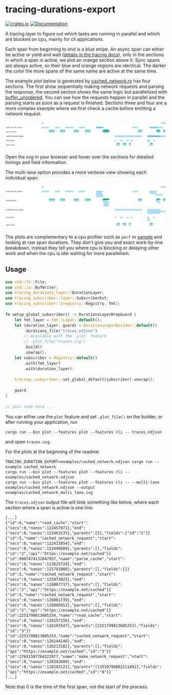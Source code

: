# tracing-durations-export

[![crates.io](https://img.shields.io/crates/v/tracing-durations-export.svg?logo=rust)](https://crates.io/crates/tracing-durations-export)
[![Documentation](https://docs.rs/tracing-durations-export/badge.svg)](https://docs.rs/tracing-durations-export)

A tracing layer to figure out which tasks are running in parallel and which are blocked on cpu, mainly for cli applications.

Each span from beginning to end is a blue stripe. An async span can either be active or yield and wait ([details in the tracing docs](https://docs.rs/tracing/latest/tracing/struct.Span.html#in-asynchronous-code)), only in the sections in which a span is active, we plot an orange section above it. Sync spans are always active, so their blue and orange regions are identical. The darker the color the more spans of the same name are active at the same time.

The example plot below is generated by [cached_network.rs](examples/cached_network.rs) has four sections. The first show sequentially making network requests and parsing the response, the second section shows the same logic but parallelized with [buffer_unordered](https://docs.rs/futures/latest/futures/stream/trait.StreamExt.html#method.buffer_unordered). You can see how the requests happen in parallel and the parsing starts as soon as a request is finished. Sections three and four are a more complex example where we first check a cache before emitting a network request.

![Example plot](examples/cached_network.svg)

Open the svg in your browser and hover over the sections for detailed timings and field information.

The multi-lane option provides a more verbose view showing each individual span: 

![Example plot, multi lane](examples/cached_network_multi_lane.svg)


The plots are complementary to a cpu profiler such as `perf` or [sample](https://github.com/mstange/samply) and looking at raw span durations. They don't give you and exact work-by-line breakdown, instead they tell you where cpu is blocking or delaying other work and when the cpu is idle waiting for more parallelism.

## Usage

```rust
use std::fs::File;
use std::io::BufWriter;
use tracing_durations_layer::DurationLayer;
use tracing_subscriber::layer::SubscriberExt;
use tracing_subscriber::{registry::Registry, fmt};

fn setup_global_subscriber() -> DurationsLayerDropGuard {
    let fmt_layer = fmt::Layer::default();
    let (duration_layer, guard) = DurationsLayerBuilder::default()
        .durations_file("traces.ndjson")
        // Available with the `plot` feature
        // .plot_file("traces.svg")
        .build()
        .unwrap();
    let subscriber = Registry::default()
        .with(fmt_layer)
        .with(duration_layer);
    
    tracing::subscriber::set_global_default(subscriber).unwrap();

    guard
}

// your code here ...
```

You can either use the `plot` feature and set `.plot_file()` on the builder, or after running your application, run

```shell
cargo run --bin plot --features plot --features cli -- traces.ndjson
```

and open `traces.svg`.

For the plots at the beginning of the readme:

```shell
TRACING_DURATION_EXPORT=examples/cached_network.ndjson cargo run --example cached_network
cargo run --bin plot --features plot --features cli -- examples/cached_network.ndjson
cargo run --bin plot --features plot --features cli -- --multi-lane examples/cached_network.ndjson --output examples/cached_network_multi_lane.svg
```

The `traces.ndjson` output file will look something like below, where each section where a span is active is one line.

```ndjson
[...]
{"id":6,"name":"read_cache","start":{"secs":0,"nanos":122457871},"end":{"secs":0,"nanos":122463135},"parents":[5],"fields":{"id":"2"}}
{"id":5,"name":"cached_network_request","start":{"secs":0,"nanos":122433854},"end":{"secs":0,"nanos":122499689},"parents":[],"fields":{"id":"2","api":"https://example.net/cached"}}
{"id":9007474132647937,"name":"parse_cache","start":{"secs":0,"nanos":122625724},"end":{"secs":0,"nanos":125791908},"parents":[],"fields":{}}
{"id":5,"name":"cached_network_request","start":{"secs":0,"nanos":125973025},"end":{"secs":0,"nanos":126007737},"parents":[],"fields":{"id":"2","api":"https://example.net/cached"}}
{"id":5,"name":"cached_network_request","start":{"secs":0,"nanos":126061739},"end":{"secs":0,"nanos":126066912},"parents":[],"fields":{"id":"2","api":"https://example.net/cached"}}
{"id":2251799813685254,"name":"read_cache","start":{"secs":0,"nanos":126157156},"end":{"secs":0,"nanos":126193547},"parents":[2251799813685253],"fields":{"id":"3"}}
{"id":2251799813685253,"name":"cached_network_request","start":{"secs":0,"nanos":126144140},"end":{"secs":0,"nanos":126213181},"parents":[],"fields":{"api":"https://example.net/cached","id":"3"}}
{"id":27021597764222977,"name":"make_network_request","start":{"secs":0,"nanos":128343009},"end":{"secs":0,"nanos":128383121},"parents":[13510798882111491],"fields":{"api":"https://example.net/cached","id":"0"}}```
[...]
```

Note that 0 is the time of the first span, not the start of the process.
